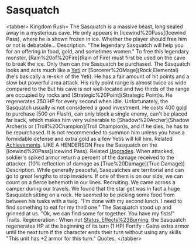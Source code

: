 # Sasquatch

&lt;tabber&gt;
Kingdom Rush=
The Sasquatch is a massive beast, long sealed away in a mysterious cave. He only appears in [Icewind%20Pass](Icewind Pass), where he is shown frozen in ice. Whether the player should free him or not is debatable...
Description.
 "The legendary Sasquatch will help you for an offering in food, gold, and sometimes women."
To free this legendary monster, [Rain%20of%20Fire](Rain of Fire) must first be used on the cave to break the ice. Only then can the Sasquatch be purchased.
The Sasquatch looks and acts much like a [Yeti](Yeti) or [Sorcerer%20Mage](Rock Elemental) (he's basically a re-skin of the Yeti). He has a fair amount of hit points and a slow but powerful area attack. His rally point range is almost twice as wide compared to the But his cave is not well-located and two thirds of the range are occupied by rocks and [Strategic%20Point](Strategic Point)s. He regenerates 250 HP for every second when idle.
Unfortunately, the Sasquatch usually is not considered a good investment. He costs 400 [gold](gold) to purchase (500 on Flash), can only block a single enemy, can't be placed far back, which makes him very vulnerable to [Shadow%20Archer](Shadow Archer)s or [Troll%20Champion](Troll Champion)s, and if he dies, he has to be repurchased. It is not recommended to summon him unless you have a formidable defense and extra gold as a few Yetis will kill him.
Related [Achievements](Achievements).
 LIKE A HENDERSON
Free the Sasquatch on the [Icewind%20Pass](Icewind Pass).
Related [Upgrades](Upgrades).
When attacked, soldier's spiked armor return a percent of the damage received to the attacker. (10% reflection of damage as [True%20Damage](True Damage))
Description.
While generally peaceful, Sasquatches are territorial and can go to great lengths to stop invaders. If one of them is on our side, we can count on a fierce behemoth in our lines.
Recruiting.
We came across a camper during our travels.
We found that the star get was in fact a huge Sasquatch sitting on a rock. He seemed to be picking some food from between his tusks with a twig.
"I'm done with my second lunch. I need to find something to eat for my third one."
The Sasquatch stood up and grinned at us.
"Ok, we can find some for together. You have my fists!"
Traits.
 Regeneration : When not [Status_Effects%23Burning](burning), the Sasquatch regenerates HP at the beginning of its turn (1 HP)
 Fortify : Gains extra armor until the next turn if the character ends their turn without using any skills
 "This unit has +2 armor for this turn."
Quotes.
&lt;/tabber&gt;